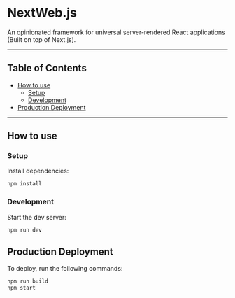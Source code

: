 # NextWeb.js
An opinionated framework for universal server-rendered React applications (Built on top of Next.js).

---

## Table of Contents

<!-- START doctoc generated TOC please keep comment here to allow auto update -->
<!-- DON'T EDIT THIS SECTION, INSTEAD RE-RUN doctoc TO UPDATE -->


- [How to use](#how-to-use)
  - [Setup](#setup)
  - [Development](#development)
- [Production Deployment](#production-deployment)

<!-- END doctoc generated TOC please keep comment here to allow auto update -->

---

## How to use

### Setup
Install dependencies:
```bash
npm install
```

### Development
Start the dev server:
```bash
npm run dev
```

## Production Deployment
To deploy, run the following commands:
```bash
npm run build
npm start
```

